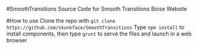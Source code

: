 #SmoothTransitions
Source Code for Smooth Transitions Boise Website

#How to use
Clone the repo with `git clone https://github.com/skunkface/SmoothTransitions`
Type `npm install` to install components, then type `grunt` to serve the files and launch in a web browser
